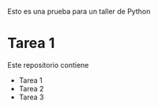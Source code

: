 Esto es una prueba para un taller de Python
# Tarea 1
Este repositorio contiene
- Tarea 1
- Tarea 2
- Tarea 3
